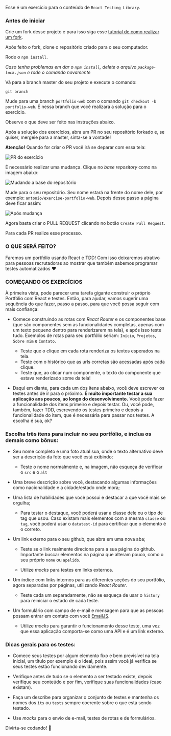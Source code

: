 Esse é um exercício para o conteúdo de `React Testing Library`.

### Antes de iniciar

Crie um fork desse projeto e para isso siga esse [tutorial de como realizar um fork](https://guides.github.com/activities/forking/).

Após feito o fork, clone o repositório criado para o seu computador.

Rode o `npm install`.

_Caso tenha problemas em dar o `npm install`, delete o arquivo `package-lock.json` e rode o comando novamente_

Vá para a branch master do seu projeto e execute o comando:

`git branch`

Mude para uma branch `portfolio-web` com o comando `git checkout -b portfolio-web`. É nessa branch que você realizará a solução para o exercício.

Observe o que deve ser feito nas instruções abaixo.

Após a solução dos exercícios, abra um PR no seu repositório forkado e, se quiser, mergeie para a master, sinta-se a vontade!

**Atenção!** Quando for criar o PR você irá se deparar com essa tela:

![PR do exercício](images/example-pr.png)

É necessário realizar uma mudança. Clique no *base repository* como na imagem abaixo:

![Mudando a base do repositório](images/change-base.png)

Mude para o seu repositório. Seu nome estará na frente do nome dele, por exemplo: `antonio/exercise-portfolio-web`. Depois desse passo a página deve ficar assim:

![Após mudança](images/after-change.png)

Agora basta criar o PULL REQUEST clicando no botão `Create Pull Request`.

Para cada PR realize esse processo.

### O QUE SERÁ FEITO?

Faremos um portfólio usando React e TDD! Com isso deixaremos atrativo para pessoas recrutadoras ao mostrar que também sabemos programar testes automatizados :heart:

### COMEÇANDO OS EXERCÍCIOS

À primeira vista, pode parecer uma tarefa gigante construir o próprio Portfólio com React e testes. Então, para ajudar, vamos sugerir uma sequência do que fazer, passo a passo, para que você possa seguir com mais confiança:

* Comece construindo as rotas com _React Router_ e os componentes base (que são componentes sem as funcionalidades completas, apenas com um texto pequeno dentro para renderizarem na tela), e após isso teste tudo. Exemplos de rotas para seu portfólio seriam: `Início`, `Projetos`, `Sobre mim` e `Contato`.

  * Teste que o clique em cada rota renderiza os textos esperados na tela.
  * Teste com o histórico que as urls corretas são acessadas após cada clique.
  * Teste que, ao clicar num componente, o texto do componente que estava renderizado some da tela!

* Daqui em diante, para cada um dos itens abaixo, você deve escrever os testes antes de ir para o próximo. **É muito importante testar a sua aplicação aos poucos, ao longo do desenvolvimento.** Você pode fazer a funcionalidade dos itens primeiro e depois testar. Ou, você pode, também, fazer TDD, escrevendo os testes primeiro e depois a funcionalidade do item, que é necessária para passar nos testes. A escolha é sua, ok?

### Escolha três itens para incluir no seu portfólio, e inclua os demais como bônus:

* Seu nome completo e uma foto atual sua, onde o texto alternativo deve ser a descrição da foto que você está exibindo;

  * Teste o nome normalmente e, na imagem, não esqueça de verificar o `src` e o `alt`

* Uma breve descrição sobre você, destacando algumas informações como nacionalidade e a cidade/estado onde mora;

* Uma lista de habilidades que você possui e destacar a que você mais se orgulha;

  * Para testar o destaque, você poderá usar a classe dele ou o tipo de tag que usou. Caso existam mais elementos com a mesma `classe` ou `tag`, você poderá usar o `datatest-id` para certificar que o elemento é o correto.

* Um link externo para o seu github, que abra em uma nova aba;

  * Teste se o link realmente direciona para a sua página do github. Importante buscar elementos na página que alteram pouco, como o seu próprio `nome` ou `apelido`.

  * Utilize _mocks_ para testes em links externos.

* Um índice com links internos para as diferentes seções do seu portfólio, agora separadas por páginas, utilizando _React Router_.

  * Teste cada um separadamente, não se esqueça de usar o `history` para reiniciar o estado de cada teste.

* Um formulário com campo de e-mail e mensagem para que as pessoas possam entrar em contato com você [EmailJS](href="https://www.emailjs.com/docs/introduction/how-does-emailjs-work/).

  * Utilize _mocks_ para garantir o funcionamento desse teste, uma vez que essa aplicação comporta-se como uma API e é um link externo. 


### Dicas gerais para os testes:

  * Comece seus testes por algum elemento fixo e bem previsível na tela inicial, um título por exemplo é o ideal, pois assim você já verifica se seus testes estão funcionando devidamente.
  
  * Verifique antes de tudo se o elemento a ser testado existe, depois verifique seu conteúdo e por fim, verifique suas funcionalidades (caso existam).

  * Faça um describe para organizar o conjunto de testes e mantenha os nomes dos `its` ou `tests` sempre coerente sobre o que está sendo testado.

  * Use _mocks_ para o envio de e-mail, testes de rotas e de formulários.

Divirta-se codando! :rocket:
